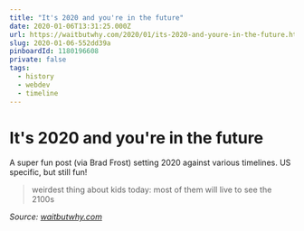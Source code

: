 ```yaml
---
title: "It's 2020 and you're in the future"
date: 2020-01-06T13:31:25.000Z
url: https://waitbutwhy.com/2020/01/its-2020-and-youre-in-the-future.html
slug: 2020-01-06-552dd39a
pinboardId: 1180196608
private: false
tags:
  - history
  - webdev
  - timeline
---
```


# It's 2020 and you're in the future

A super fun post (via Brad Frost) setting 2020 against various timelines. US specific, but still fun!

> weirdest thing about kids today: most of them will live to see the 2100s

_Source: [waitbutwhy.com](https://waitbutwhy.com/2020/01/its-2020-and-youre-in-the-future.html)_
